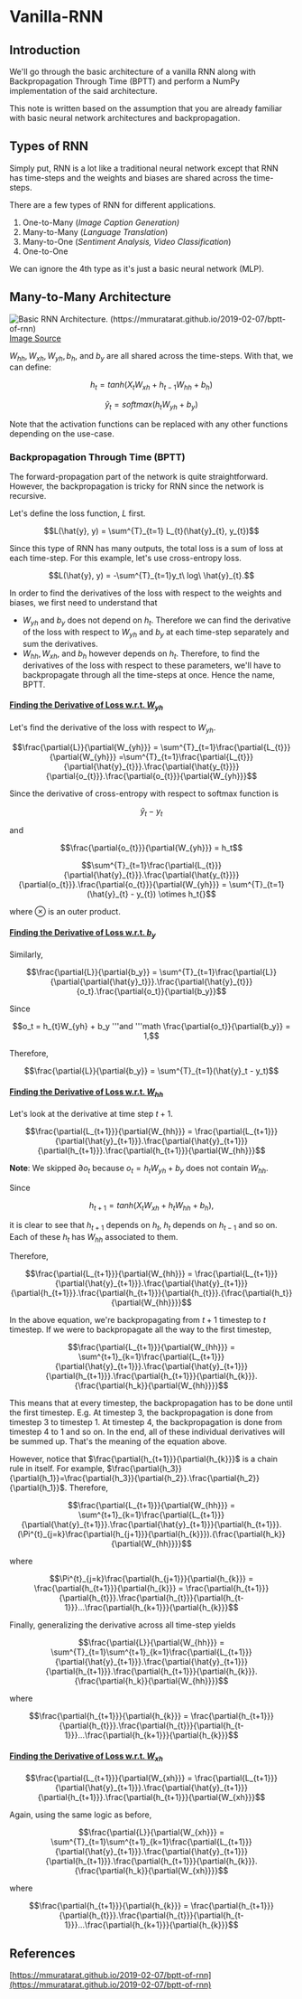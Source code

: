 ﻿# Vanilla-RNN

## Introduction
We'll go through the basic architecture of a vanilla RNN along with Backpropagation Through Time (BPTT) and perform a NumPy implementation of the said architecture.

This note is written based on the assumption that you are already familiar with basic neural network architectures and backpropagation.

## Types of RNN

Simply put, RNN is a lot like a traditional neural network except that RNN has time-steps and the weights and biases are shared across the time-steps. 

There are a few types of RNN for different applications.

 1. One-to-Many (*Image Caption Generation)*
 2. Many-to-Many (*Language Translation*)
 3. Many-to-One (*Sentiment Analysis, Video Classification*)
 4. One-to-One 

We can ignore the 4th type as it's just a basic neural network (MLP).

## Many-to-Many Architecture
![Basic RNN Architecture. (https://mmuratarat.github.io/2019-02-07/bptt-of-rnn) ](https://github.com/Ugenteraan/RNN-to-Transformers/blob/main/Vanilla-RNN/RNN_Arch.png) 		 [Image Source](https://mmuratarat.github.io/2019-02-07/bptt-of-rnn)

$W_{hh}, W_{xh}, W_{yh}, b_{h},$ and $b_{y}$ are all shared across the time-steps. With that, we can define:

```math
h_{t} = tanh(X_{t}W_{xh} + h_{t-1}W_{hh} + b_{h})
```
```math
\hat{y}_{t} = softmax(h_tW_{yh} + b_y)
```

Note that the activation functions can be replaced with any other functions depending on the use-case.

### Backpropagation Through Time (BPTT)

The forward-propagation part of the network is quite straightforward. However, the backpropagation is tricky for RNN since the network is recursive. 

Let's define the loss function, $L$ first.

```math
L(\hat{y}, y) = \sum^{T}_{t=1} L_{t}(\hat{y}_{t}, y_{t})
```

Since this type of RNN has many outputs, the total loss is a sum of loss at each time-step. For this example, let's use cross-entropy loss.

```math
L(\hat{y}, y) = -\sum^{T}_{t=1}y_t\  log\ \hat{y}_{t}.
```

In order to find the derivatives of the loss with respect to the weights and biases, we first need to understand that

 - $W_{yh}$ and $b_y$ does not depend on $h_t$. Therefore we can find the derivative of the loss with respect to $W_{yh}$ and $b_y$ at each time-step separately and sum the derivatives.
 - $W_{hh}, W_{xh},$ and $b_{h}$ however depends on $h_{t}$. Therefore, to find the derivatives of the loss with respect to these parameters, we'll have to backpropagate through all the time-steps at once. Hence the name, BPTT.

#### <ins>Finding the Derivative of Loss w.r.t. $W_{yh}$
Let's find the derivative of the loss with respect to $W_{yh}$.

```math
\frac{\partial{L}}{\partial{W_{yh}}} = \sum^{T}_{t=1}\frac{\partial{L_{t}}}{\partial{W_{yh}}} =\sum^{T}_{t=1}\frac{\partial{L_{t}}}{\partial{\hat{y}_{t}}}.\frac{\partial{\hat{y_{t}}}}{\partial{o_{t}}}.\frac{\partial{o_{t}}}{\partial{W_{yh}}}
```

Since the derivative of cross-entropy with respect to softmax function is 

```math
\hat{y}_{t} - y_{t}
``` 
and 
 
```math
\frac{\partial{o_{t}}}{\partial{W_{yh}}} = h_t
```

```math
\sum^{T}_{t=1}\frac{\partial{L_{t}}}{\partial{\hat{y}_{t}}}.\frac{\partial{\hat{y_{t}}}}{\partial{o_{t}}}.\frac{\partial{o_{t}}}{\partial{W_{yh}}} = \sum^{T}_{t=1}(\hat{y}_{t} - y_{t}) \otimes h_t{}
```

where $\otimes$ is an outer product.

#### <ins>Finding the Derivative of Loss w.r.t. $b_y$

Similarly, 

```math
\frac{\partial{L}}{\partial{b_y}} = \sum^{T}_{t=1}\frac{\partial{L}}{\partial{\partial{\hat{y}_t}}}.\frac{\partial{\hat{y}_{t}}}{o_t}.\frac{\partial{o_t}}{\partial{b_y}}
```

Since 

```math
o_t = h_{t}W_{yh} + b_y
'''and
'''math
\frac{\partial{o_t}}{\partial{b_y}} = 1,
```
Therefore,

```math
\frac{\partial{L}}{\partial{b_y}} = \sum^{T}_{t=1}(\hat{y}_t - y_t)
```

#### <ins>Finding the Derivative of Loss w.r.t. $W_{hh}$

Let's look at the derivative at time step $t+1$.

```math
\frac{\partial{L_{t+1}}}{\partial{W_{hh}}} = \frac{\partial{L_{t+1}}}{\partial{\hat{y}_{t+1}}}.\frac{\partial{\hat{y}_{t+1}}}{\partial{h_{t+1}}}.\frac{\partial{h_{t+1}}}{\partial{W_{hh}}}
```

**Note**: We skipped $\partial{o_t}$ because $o_t=h_{t}W_{yh}+b_y$ does not contain $W_{hh}$.

Since 

```math
h_{t+1}=tanh(X_{t}W_{xh} + h_{t}W_{hh} + b_h), 
```
 
it is clear to see that $h_{t+1}$ depends on $h_{t}$, $h_{t}$ depends on $h_{t-1}$ and so on. Each of these $h_t$ has $W_{hh}$ associated to them.

Therefore,

```math 
\frac{\partial{L_{t+1}}}{\partial{W_{hh}}} = \frac{\partial{L_{t+1}}}{\partial{\hat{y}_{t+1}}}.\frac{\partial{\hat{y}_{t+1}}}{\partial{h_{t+1}}}.\frac{\partial{h_{t+1}}}{\partial{h_{t}}}.{\frac{\partial{h_t}}{\partial{W_{hh}}}}
```

In the above equation, we're backpropagating from $t+1$ timestep to $t$ timestep. If we were to backpropagate all the way to the first timestep,

```math
\frac{\partial{L_{t+1}}}{\partial{W_{hh}}} = \sum^{t+1}_{k=1}\frac{\partial{L_{t+1}}}{\partial{\hat{y}_{t+1}}}.\frac{\partial{\hat{y}_{t+1}}}{\partial{h_{t+1}}}.\frac{\partial{h_{t+1}}}{\partial{h_{k}}}.{\frac{\partial{h_k}}{\partial{W_{hh}}}}
```

This means that at every timestep, the backpropagation has to be done until the first timestep. E.g. At timestep 3, the backpropagation is done from timestep 3 to timestep 1. At timestep 4, the backpropagation is done from timestep 4 to 1 and so on. In the end, all of these individual derivatives will be summed up. That's the meaning of the equation above.

However, notice that $\frac{\partial{h_{t+1}}}{\partial{h_{k}}}$ is a chain rule in itself. For example, $\frac{\partial{h_3}}{\partial{h_1}}=\frac{\partial{h_3}}{\partial{h_2}}.\frac{\partial{h_2}}{\partial{h_1}}$. Therefore,

```math
\frac{\partial{L_{t+1}}}{\partial{W_{hh}}} = \sum^{t+1}_{k=1}\frac{\partial{L_{t+1}}}{\partial{\hat{y}_{t+1}}}.\frac{\partial{\hat{y}_{t+1}}}{\partial{h_{t+1}}}.(\Pi^{t}_{j=k}\frac{\partial{h_{j+1}}}{\partial{h_{k}}}).{\frac{\partial{h_k}}{\partial{W_{hh}}}}
```

where

```math
\Pi^{t}_{j=k}\frac{\partial{h_{j+1}}}{\partial{h_{k}}} = \frac{\partial{h_{t+1}}}{\partial{h_{k}}} = \frac{\partial{h_{t+1}}}{\partial{h_{t}}}.\frac{\partial{h_{t}}}{\partial{h_{t-1}}}...\frac{\partial{h_{k+1}}}{\partial{h_{k}}}
```

Finally, generalizing the derivative across all time-step yields

```math
\frac{\partial{L}}{\partial{W_{hh}}} = \sum^{T}_{t=1}\sum^{t+1}_{k=1}\frac{\partial{L_{t+1}}}{\partial{\hat{y}_{t+1}}}.\frac{\partial{\hat{y}_{t+1}}}{\partial{h_{t+1}}}.\frac{\partial{h_{t+1}}}{\partial{h_{k}}}.{\frac{\partial{h_k}}{\partial{W_{hh}}}}
```

where

```math
\frac{\partial{h_{t+1}}}{\partial{h_{k}}} = \frac{\partial{h_{t+1}}}{\partial{h_{t}}}.\frac{\partial{h_{t}}}{\partial{h_{t-1}}}...\frac{\partial{h_{k+1}}}{\partial{h_{k}}}
```

#### <ins>Finding the Derivative of Loss w.r.t. $W_{xh}$ 

```math
\frac{\partial{L_{t+1}}}{\partial{W_{xh}}} = \frac{\partial{L_{t+1}}}{\partial{\hat{y}_{t+1}}}.\frac{\partial{\hat{y}_{t+1}}}{\partial{h_{t+1}}}.\frac{\partial{h_{t+1}}}{\partial{W_{xh}}}
```

Again, using the same logic as before, 

```math
\frac{\partial{L}}{\partial{W_{xh}}} = \sum^{T}_{t=1}\sum^{t+1}_{k=1}\frac{\partial{L_{t+1}}}{\partial{\hat{y}_{t+1}}}.\frac{\partial{\hat{y}_{t+1}}}{\partial{h_{t+1}}}.\frac{\partial{h_{t+1}}}{\partial{h_{k}}}.{\frac{\partial{h_k}}{\partial{W_{xh}}}}
```

where

```math
\frac{\partial{h_{t+1}}}{\partial{h_{k}}} = \frac{\partial{h_{t+1}}}{\partial{h_{t}}}.\frac{\partial{h_{t}}}{\partial{h_{t-1}}}...\frac{\partial{h_{k+1}}}{\partial{h_{k}}}
```


## References

[https://mmuratarat.github.io/2019-02-07/bptt-of-rnn](https://mmuratarat.github.io/2019-02-07/bptt-of-rnn)

